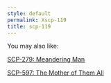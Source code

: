 ```yaml
---
style: default
permalink: Xscp-119
title: scp-119
---
```

You may also like:

[SCP-279: Meandering Man](http://scp-wiki.net/scp-279)

[SCP-597: The Mother of Them All](http://scp-wiki.net/scp-597)
